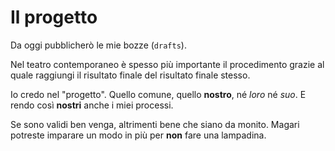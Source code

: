 
Il progetto
===========

Da oggi pubblicherò le mie bozze (`drafts`).

Nel teatro contemporaneo è spesso più importante il procedimento grazie al quale
raggiungi il risultato finale del risultato finale stesso.

Io credo nel "progetto". Quello comune, quello **nostro**, né _loro_ né _suo_.
E rendo così **nostri** anche i miei processi.

Se sono validi ben venga, altrimenti bene che siano da monito.  Magari
potreste imparare un modo in più per **non** fare una lampadina.
